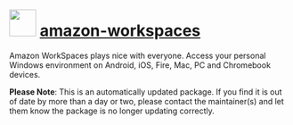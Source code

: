 ﻿# <img src="https://rawcdn.githack.com/virtualex-itv/chocolatey-packages/7d89ac1ff4fbd6f9dc60afe9dfe95ae0f209144c/icons/amazon-workspaces.png" width="48" height="48"/> [amazon-workspaces](https://community.chocolatey.org/packages/amazon-workspaces)

Amazon WorkSpaces plays nice with everyone. Access your personal Windows environment on Android, iOS, Fire, Mac, PC and Chromebook devices.

**Please Note**: This is an automatically updated package. If you find it is out of date by more than a day or two, please contact the maintainer(s) and let them know the package is no longer updating correctly.
